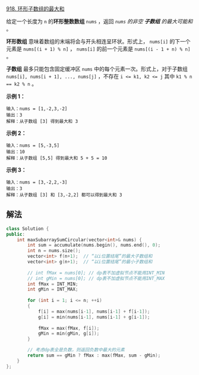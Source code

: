 [918. 环形子数组的最大和](https://leetcode.cn/problems/maximum-sum-circular-subarray/)

给定一个长度为 `n` 的**环形整数数组** `nums` ，返回 *`nums` 的非空 **子数组** 的最大可能和* 。

**环形数组** 意味着数组的末端将会与开头相连呈环状。形式上， `nums[i]` 的下一个元素是 `nums[(i + 1) % n]` ， `nums[i]` 的前一个元素是 `nums[(i - 1 + n) % n]` 。

**子数组** 最多只能包含固定缓冲区 `nums` 中的每个元素一次。形式上，对于子数组 `nums[i], nums[i + 1], ..., nums[j]` ，不存在 `i <= k1, k2 <= j` 其中 `k1 % n == k2 % n` 。

 

**示例 1：**

```
输入：nums = [1,-2,3,-2]
输出：3
解释：从子数组 [3] 得到最大和 3
```

**示例 2：**

```
输入：nums = [5,-3,5]
输出：10
解释：从子数组 [5,5] 得到最大和 5 + 5 = 10
```

**示例 3：**

```
输入：nums = [3,-2,2,-3]
输出：3
解释：从子数组 [3] 和 [3,-2,2] 都可以得到最大和 3
```



## 解法

```cc
class Solution {
public:
    int maxSubarraySumCircular(vector<int>& nums) {
        int sum = accumulate(nums.begin(), nums.end(), 0);
        int n = nums.size();
        vector<int> f(n+1);  // “以i位置结尾”的最大子数组和
        vector<int> g(n+1);  // “以i位置结尾”的最小子数组和
        
        // int fMax = nums[0]; // dp表不加虚拟节点不能用INT_MIN
        // int gMin = nums[0]; // dp表不加虚拟节点不能用INT_MAX
        int fMax = INT_MIN;
        int gMin = INT_MAX;
        
        for (int i = 1; i <= n; ++i)
        {
            f[i] = max(nums[i-1], nums[i-1] + f[i-1]);
            g[i] = min(nums[i-1], nums[i-1] + g[i-1]);
            
            fMax = max(fMax, f[i]);
            gMin = min(gMin, g[i]);
        }

        // 考虑dp表全是负数，则返回负数中最大的元素
        return sum == gMin ? fMax : max(fMax, sum - gMin);
    }
};
```

